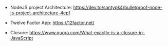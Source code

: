 * NodeJS project Architecture: 
  https://dev.to/santypk4/bulletproof-node-js-project-architecture-4epf
  
* Twelve Factor App: 
  https://12factor.net/
  
* Closure:
  https://www.quora.com/What-exactly-is-a-closure-in-JavaScript
